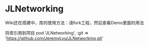 # JLNetworking

Wiki还在搭建中，库的使用方法：请fork工程，然后查看Demo里面的用法

将库引用到项目
  pod 'JLNetworking', :git => 'https://github.com/JeremyLyu/JLNetworking.git'
